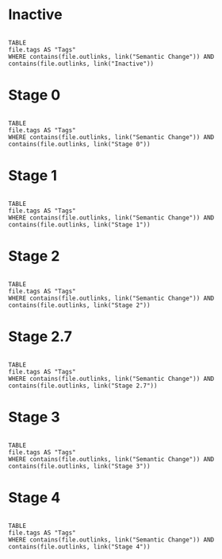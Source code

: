
# Inactive

```dataview

TABLE 
file.tags AS "Tags"
WHERE contains(file.outlinks, link("Semantic Change")) AND contains(file.outlinks, link("Inactive"))

```

# Stage 0

```dataview

TABLE 
file.tags AS "Tags"
WHERE contains(file.outlinks, link("Semantic Change")) AND contains(file.outlinks, link("Stage 0")) 

```

# Stage 1

```dataview

TABLE 
file.tags AS "Tags"
WHERE contains(file.outlinks, link("Semantic Change")) AND contains(file.outlinks, link("Stage 1")) 

```

# Stage 2

```dataview

TABLE 
file.tags AS "Tags"
WHERE contains(file.outlinks, link("Semantic Change")) AND contains(file.outlinks, link("Stage 2")) 

```

# Stage 2.7

```dataview

TABLE 
file.tags AS "Tags"
WHERE contains(file.outlinks, link("Semantic Change")) AND contains(file.outlinks, link("Stage 2.7")) 

```

# Stage 3

```dataview

TABLE 
file.tags AS "Tags"
WHERE contains(file.outlinks, link("Semantic Change")) AND contains(file.outlinks, link("Stage 3"))  

```

# Stage 4

```dataview

TABLE 
file.tags AS "Tags"
WHERE contains(file.outlinks, link("Semantic Change")) AND contains(file.outlinks, link("Stage 4")) 

```